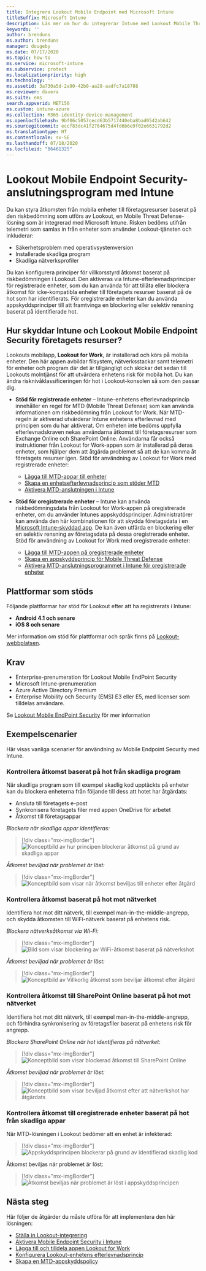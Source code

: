 ```yaml
---
title: Integrera Lookout Mobile Endpoint med Microsoft Intune
titleSuffix: Microsoft Intune
description: Läs mer om hur du integrerar Intune med Lookout Mobile Threat Defense (MTD) för att styra mobil enhetsåtkomst till företagets resurser.
keywords: ''
author: brenduns
ms.author: brenduns
manager: dougeby
ms.date: 07/17/2020
ms.topic: how-to
ms.service: microsoft-intune
ms.subservice: protect
ms.localizationpriority: high
ms.technology: ''
ms.assetid: 3a730a5d-2a90-42b0-aa28-aadfc7a18788
ms.reviewer: davera
ms.suite: ems
search.appverid: MET150
ms.custom: intune-azure
ms.collection: M365-identity-device-management
ms.openlocfilehash: 9bf06c5057cecd63b5717440eba8bad0542ab642
ms.sourcegitcommit: eccf83dc41f2764675d4fd6b6e9f02e6631792d2
ms.translationtype: HT
ms.contentlocale: sv-SE
ms.lasthandoff: 07/18/2020
ms.locfileid: "86461325"
---
```

# <a name="lookout-mobile-endpoint-security-connector-with-intune"></a>Lookout Mobile Endpoint Security-anslutningsprogram med Intune

Du kan styra åtkomsten från mobila enheter till företagsresurser baserat på den riskbedömning som utförs av Lookout, en Mobile Threat Defense-lösning som är integrerad med Microsoft Intune. Risken bedöms utifrån telemetri som samlas in från enheter som använder Lookout-tjänsten och inkluderar:
- Säkerhetsproblem med operativsystemversion
- Installerade skadliga program
- Skadliga nätverksprofiler

Du kan konfigurera principer för villkorsstyrd åtkomst baserat på riskbedömningen i Lookout. Den aktiveras via Intune-efterlevnadsprinciper för registrerade enheter, som du kan använda för att tillåta eller blockera åtkomst för icke-kompatibla enheter till företagets resurser baserat på de hot som har identifierats. För oregistrerade enheter kan du använda appskyddsprinciper till att framtvinga en blockering eller selektiv rensning baserat på identifierade hot.

## <a name="how-do-intune-and-lookout-mobile-endpoint-security-help-protect-company-resources"></a>Hur skyddar Intune och Lookout Mobile Endpoint Security företagets resurser?

Lookouts mobilapp, **Lookout for Work**, är installerad och körs på mobila enheter. Den här appen avbildar filsystem, nätverksstackar samt telemetri för enheter och program där det är tillgängligt och skickar det sedan till Lookouts molntjänst för att utvärdera enhetens risk för mobila hot. Du kan ändra risknivåklassificeringen för hot i Lookout-konsolen så som den passar dig.

- **Stöd för registrerade enheter** – Intune-enhetens efterlevnadsprincip innehåller en regel för MTD (Mobile Threat Defense) som kan använda informationen om riskbedömning från Lookout for Work. När MTD-regeln är aktiverad utvärderar Intune enhetens efterlevnad med principen som du har aktiverat. Om enheten inte bedöms uppfylla efterlevnadskraven nekas användarna åtkomst till företagsresurser som Exchange Online och SharePoint Online. Användarna får också instruktioner från Lookout for Work-appen som är installerad på deras enheter, som hjälper dem att åtgärda problemet så att de kan komma åt företagets resurser igen. Stöd för användning av Lookout for Work med registrerade enheter:
  - [Lägga till MTD-appar till enheter](../protect/mtd-apps-ios-app-configuration-policy-add-assign.md)
  - [Skapa en enhetsefterlevnadsprincip som stöder MTD](../protect/mtd-device-compliance-policy-create.md)
  - [Aktivera MTD-anslutningen i Intune](../protect/mtd-connector-enable.md)

- **Stöd för oregistrerade enheter** – Intune kan använda riskbedömningsdata från Lookout for Work-appen på oregistrerade enheter, om du använder Intunes appskyddsprinciper. Administratörer kan använda den här kombinationen för att skydda företagsdata i en [Microsoft Intune-skyddad app](../apps/apps-supported-intune-apps.md). De kan även utfärda en blockering eller en selektiv rensning av företagsdata på dessa oregistrerade enheter. Stöd för användning av Lookout for Work med oregistrerade enheter:
  - [Lägga till MTD-appen på oregistrerade enheter](../protect/mtd-add-apps-unenrolled-devices.md)
  - [Skapa en appskyddsprincip för Mobile Threat Defense](../protect/mtd-app-protection-policy.md)
  - [Aktivera MTD-anslutningsprogrammet i Intune för oregistrerade enheter](../protect/mtd-enable-unenrolled-devices.md)

## <a name="supported-platforms"></a>Plattformar som stöds

Följande plattformar har stöd för Lookout efter att ha registrerats i Intune:

- **Android 4.1 och senare**  
- **iOS 8 och senare**  

Mer information om stöd för plattformar och språk finns på [Lookout-webbplatsen](https://personal.support.lookout.com/hc/articles/114094140253).  

## <a name="prerequisites"></a>Krav

- Enterprise-prenumeration för Lookout Mobile EndPoint Security  
- Microsoft Intune-prenumeration
- Azure Active Directory Premium
- Enterprise Mobility och Security (EMS) E3 eller E5, med licenser som tilldelas användare.  

Se [Lookout Mobile EndPoint Security](https://www.lookout.com/products/mobile-endpoint-security) för mer information

## <a name="sample-scenarios"></a>Exempelscenarier

Här visas vanliga scenarier för användning av Mobile Endpoint Security med Intune.

### <a name="control-access-based-on-threats-from-malicious-apps"></a>Kontrollera åtkomst baserat på hot från skadliga program

När skadliga program som till exempel skadlig kod upptäckts på enheter kan du blockera enheterna från följande till dess att hotet har åtgärdats:

- Ansluta till företagets e-post
- Synkronisera företagets filer med appen OneDrive för arbetet
- Åtkomst till företagsappar

*Blockera när skadliga appar identifieras:*

> [!div class="mx-imgBorder"]
> ![Konceptbild av hur principen blockerar åtkomst på grund av skadliga appar](./media/lookout-mobile-threat-defense-connector/malicious-apps-blocked.png)

*Åtkomst beviljad när problemet är löst:*

> [!div class="mx-imgBorder"]
> ![Konceptbild som visar när åtkomst beviljas till enheter efter åtgärd](./media/lookout-mobile-threat-defense-connector/malicious-apps-unblocked.png)

### <a name="control-access-based-on-threat-to-network"></a>Kontrollera åtkomst baserat på hot mot nätverket

Identifiera hot mot ditt nätverk, till exempel man-in-the-middle-angrepp, och skydda åtkomsten till WiFi-nätverk baserat på enhetens risk.

*Blockera nätverksåtkomst via Wi-Fi:*

> [!div class="mx-imgBorder"]
> ![Bild som visar blockering av WiFi-åtkomst baserat på nätverkshot](./media/lookout-mobile-threat-defense-connector/network-wifi-blocked.png)

*Åtkomst beviljad när problemet är löst:*

> [!div class="mx-imgBorder"]
> ![Konceptbild av Villkorlig åtkomst som beviljar åtkomst efter åtgärd](./media/lookout-mobile-threat-defense-connector/network-wifi-unblocked.png)

### <a name="control-access-to-sharepoint-online-based-on-threat-to-network"></a>Kontrollera åtkomst till SharePoint Online baserat på hot mot nätverket

Identifiera hot mot ditt nätverk, till exempel man-in-the-middle-angrepp, och förhindra synkronisering av företagsfiler baserat på enhetens risk för angrepp.

*Blockera SharePoint Online när hot identifieras på nätverket:*

> [!div class="mx-imgBorder"]
> ![Konceptbild som visar blockerad åtkomst till SharePoint Online](./media/lookout-mobile-threat-defense-connector/network-spo-blocked.png)

*Åtkomst beviljad när problemet är löst:*

> [!div class="mx-imgBorder"]
> ![Konceptbild som visar beviljad åtkomst efter att nätverkshot har åtgärdats](./media/lookout-mobile-threat-defense-connector/network-spo-unblocked.png)

### <a name="control-access-on-unenrolled-devices-based-on-threats-from-malicious-apps"></a>Kontrollera åtkomst till oregistrerade enheter baserat på hot från skadliga appar

När MTD-lösningen i Lookout bedömer att en enhet är infekterad:
> [!div class="mx-imgBorder"]
> ![Appskyddsprincipen blockerar på grund av identifierad skadlig kod](./media/lookout-mobile-threat-defense-connector/lookout-app-policy-block.png)

Åtkomst beviljas när problemet är löst:

> [!div class="mx-imgBorder"]
> ![Åtkomst beviljas när problemet är löst i appskyddsprincipen](./media/lookout-mobile-threat-defense-connector/lookout-app-policy-remediated.png)

## <a name="next-steps"></a>Nästa steg

Här följer de åtgärder du måste utföra för att implementera den här lösningen:

- [Ställa in Lookout-integrering](lookout-mtd-connector-integration.md)
- [Aktivera Mobile Endpoint Security i Intune](mtd-connector-enable.md)
- [Lägga till och tilldela appen Lookout for Work](mtd-apps-ios-app-configuration-policy-add-assign.md)
- [Konfigurera Lookout-enhetens efterlevnadsprincip](mtd-device-compliance-policy-create.md)
- [Skapa en MTD-appskyddspolicy](mtd-app-protection-policy.md)

